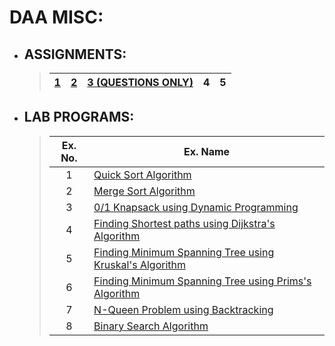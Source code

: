 # DAA MISC:

- ## ASSIGNMENTS:
  >|[1](./assignments/a1/assignment_1.md)|[2](./assignments/a2/assignment_2.md)|[3 (QUESTIONS ONLY)](./assignments/a3/assignment_3.md) |4|5|
  >|-|-|-|-|-|

- ## LAB PROGRAMS:
  > |Ex. No.|Ex. Name|
  > |:-:|-|
  > |1|[Quick Sort Algorithm](./lab_programs/e1.md#ex-1---quick-sort-algorithm)|
  > |2|[Merge Sort Algorithm](./lab_programs/e2.md#ex-1---merge-sort-algorithm)|
  > |3|[0/1 Knapsack using Dynamic Programming](./lab_programs/e3.md#ex-3---01-knapsack-using-dynamic-programming)|
  > |4|[Finding Shortest paths using Dijkstra's Algorithm](./lab_programs/e4.md#ex-4---finding-shortest-paths-using-dijkstras-algorithm)|
  > |5|[Finding Minimum Spanning Tree using Kruskal's Algorithm](./lab_programs/e5.md#ex-5---finding-minimum-spanning-tree-using-kruskals-algorithm)|
  > |6|[Finding Minimum Spanning Tree using Prims's Algorithm](./lab_programs/e6.md#ex-6---finding-minimum-spanning-tree-using-primss-algorithm)|
  > |7|[N-Queen Problem using Backtracking](./lab_programs/e7.md#ex-7---n-queen-problem-using-backtracking)|
  > |8|[Binary Search Algorithm](./lab_programs/e8.md#ex-8---binary-search-algorithm)|
